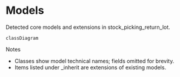 # Models

Detected core models and extensions in stock_picking_return_lot.

```mermaid
classDiagram
```

Notes
- Classes show model technical names; fields omitted for brevity.
- Items listed under _inherit are extensions of existing models.
